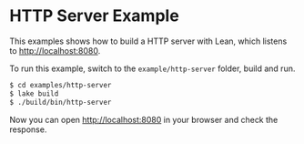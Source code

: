 # HTTP Server Example

This examples shows how to build a HTTP server with Lean, which listens to <http://localhost:8080>. 

To run this example, switch to the `example/http-server` folder, build and run.

```sh
$ cd examples/http-server
$ lake build
$ ./build/bin/http-server
```

Now you can open <http://localhost:8080> in your browser and check the response.